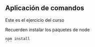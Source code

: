 ## Aplicación de comandos

Este es el ejercicio del curso

Recuerden instalar los paquetes de node 

```
npm install
´´´